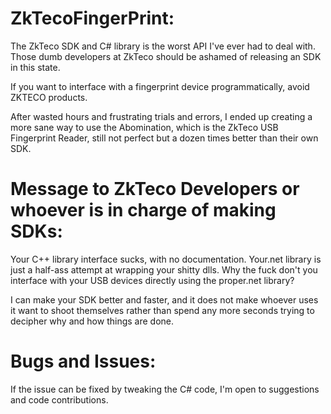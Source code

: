 # ZkTecoFingerPrint:
The ZkTeco SDK and C# library is the worst API I've ever had to deal with. Those dumb developers at ZkTeco should be ashamed of releasing an SDK in this state.

If you want to interface with a fingerprint device programmatically, avoid ZKTECO products.

After wasted hours and frustrating trials and errors, I ended up creating a more sane way to use the Abomination, which is the ZkTeco USB Fingerprint Reader, still not perfect but a dozen times better than their own SDK.

# Message to ZkTeco Developers or whoever is in charge of making SDKs:
Your C++ library interface sucks, with no documentation. Your.net library is just a half-ass attempt at wrapping your shitty dlls. Why the fuck don't you interface with your USB devices directly using the proper.net library?

I can make your SDK better and faster, and it does not make whoever uses it want to shoot themselves rather than spend any more seconds trying to decipher why and how things are done.

# Bugs and Issues:
If the issue can be fixed by tweaking the C# code, I'm open to suggestions and code contributions.
